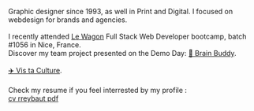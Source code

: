 Graphic designer since 1993, as well in Print and Digital.
I focused on webdesign for brands and agencies.
<br>
<br>
I recently attended <a href="https://www.lewagon.com"> Le Wagon</a> Full Stack Web Developer bootcamp, batch #1056 in Nice, France.
<br>
Discover my team project presented on the Demo Day:
<a href="https://www.brainbuddy.cfd">🧠 Brain Buddy</a>.
<br>
<br>
<a href="https://vistaculture-rreybaut.herokuapp.com/">✈️ Vis ta Culture</a>.
<br>
<br>
Check my resume if you feel interrested by my profile :<br>
<a href="https://drive.google.com/file/d/1Uz3tYaWRcmR8s0f0iDSzIURaKMNrfVqo/view?usp=sharing"> cv rreybaut pdf</a>
